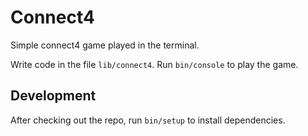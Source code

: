 # Connect4

Simple connect4 game played in the terminal.

Write code in the file `lib/connect4`. Run `bin/console` to play the game.

## Development

After checking out the repo, run `bin/setup` to install dependencies.
